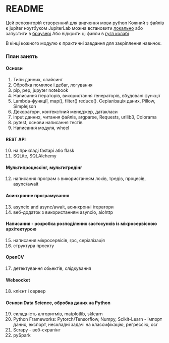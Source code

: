 # README

Цей репозиторій створенний для вивчення мови python
Кожний з файлів є jupiter ноутбуком 
JupiterLab можна встановити [локально](https://jupyter.org/install) або запустити в [браузері](https://jupyter.org/try)
Або відкрити ці файли в [гугл колабі](https://colab.research.google.com/)

В кінці кожного модулю є практичні завдання для закріплення навичок.

### План занять

#### Основи
1. Типи данних, слайсинг
2. Обробка помилок і дебаг, логування
3. pip, pep, jupyter notebook
4. Написання ітераторів, використання генераторів, вбудовані функції
5. Lambda-функції, map(), filter() reduce(). Серіалізація даних, Pillow, Simplejson
6. Декоратори, контекстний менеджер, датакласи
7. input данних, читання файлів, argparse, Requests, urllib3, Colorama 
8. pytest, основи написання тестів 
9. Написання модуля, wheel

#### REST API
10. на прикладі fastapi або flask 
11. SQLite, SQLAlchemy

#### Мультипроцессінг, мультитредінг
12. написання програм з використанням локів, тредів, процесів, async/await

#### Асинхронне програмування
13. asyncio and async/await, асинхронні ітератори
14. веб-додаток з використанням asyncio, aiohttp

#### Написання - розробка розподілених застосунків із мікросервісною архітектурою
15. написання мікросервісів, rpc, серіалізація
16. структура проекту

#### OpenCV
17. детектування обьектів, слідкування 

#### Websocket
18. клієнт і сервер

#### Основи  Data Science,  обробка даних на Python
19. складність алгоритмів, matplotlib, sklearn
20. Python Frameworks: Pytorch/Tensorflow, Numpy, Scikit-Learn - імпорт даних, експорт, нескладні задачі на классифікацію, регрессію, ocr
21. Scrapy - веб-скрапінг
22. pySpark


